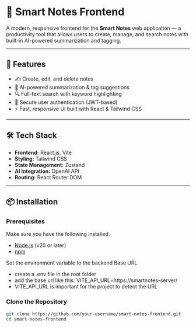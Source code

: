 # 📘 Smart Notes Frontend

A modern, responsive frontend for the **Smart Notes** web application — a productivity tool that allows users to create, manage, and search notes with built-in AI-powered summarization and tagging.

---

## 🚀 Features

- ✍️ Create, edit, and delete notes
- 🧠 AI-powered summarization & tag suggestions
- 🔍 Full-text search with keyword highlighting
- 🔐 Secure user authentication (JWT-based)
- ⚡ Fast, responsive UI built with React & Tailwind CSS

---

## 🛠 Tech Stack

- **Frontend:** React.js, Vite
- **Styling:** Tailwind CSS
- **State Management:** Zustand
- **AI Integration:** OpenAI API 
- **Routing:** React Router DOM


---

## 📦 Installation

### Prerequisites

Make sure you have the following installed:

- [Node.js](https://nodejs.org/) (v20 or later)
- [npm](https://www.npmjs.com/) 

Set the environment variable to the backend Base URL

- create a .env file in the root folder 
- add the base url like this: VITE_API_URL=https://smartnotes-server/
- VITE_API_URL is important for the project to detect the URL



### Clone the Repository

```bash
git clone https://github.com/your-username/smart-notes-frontend.git
cd smart-notes-frontend
